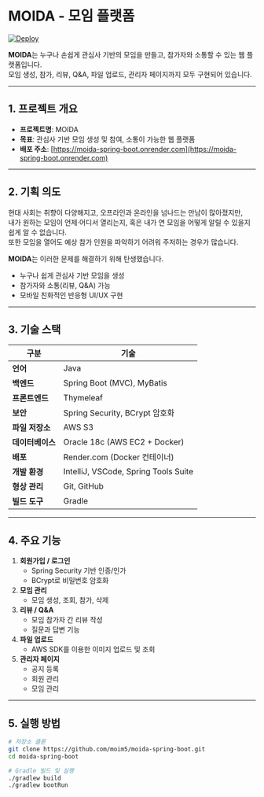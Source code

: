 # MOIDA - 모임 플랫폼

[![Deploy](https://img.shields.io/badge/Demo-Live-green)](https://moida-spring-boot.onrender.com)

**MOIDA**는 누구나 손쉽게 관심사 기반의 모임을 만들고, 참가자와 소통할 수 있는 웹 플랫폼입니다.  
모임 생성, 참가, 리뷰, Q&A, 파일 업로드, 관리자 페이지까지 모두 구현되어 있습니다.

---

## 1. 프로젝트 개요

- **프로젝트명**: MOIDA
- **목표**: 관심사 기반 모임 생성 및 참여, 소통이 가능한 웹 플랫폼
- **배포 주소**: [https://moida-spring-boot.onrender.com](https://moida-spring-boot.onrender.com)

---

## 2. 기획 의도

현대 사회는 취향이 다양해지고, 오프라인과 온라인을 넘나드는 만남이 많아졌지만,  
내가 원하는 모임이 언제·어디서 열리는지, 혹은 내가 연 모임을 어떻게 알릴 수 있을지 쉽게 알 수 없습니다.  
또한 모임을 열어도 예상 참가 인원을 파악하기 어려워 주저하는 경우가 많습니다.

**MOIDA**는 이러한 문제를 해결하기 위해 탄생했습니다.

- 누구나 쉽게 관심사 기반 모임을 생성
- 참가자와 소통(리뷰, Q&A) 가능
- 모바일 친화적인 반응형 UI/UX 구현

---

## 3. 기술 스택

| 구분 | 기술 |
|------|------|
| **언어** | Java |
| **백엔드** | Spring Boot (MVC), MyBatis |
| **프론트엔드** | Thymeleaf |
| **보안** | Spring Security, BCrypt 암호화 |
| **파일 저장소** | AWS S3 |
| **데이터베이스** | Oracle 18c (AWS EC2 + Docker) |
| **배포** | Render.com (Docker 컨테이너) |
| **개발 환경** | IntelliJ, VSCode, Spring Tools Suite |
| **형상 관리** | Git, GitHub |
| **빌드 도구** | Gradle |

---

## 4. 주요 기능

1. **회원가입 / 로그인**
    - Spring Security 기반 인증/인가
    - BCrypt로 비밀번호 암호화
2. **모임 관리**
    - 모임 생성, 조회, 참가, 삭제
3. **리뷰 / Q&A**
    - 모임 참가자 간 리뷰 작성
    - 질문과 답변 기능
4. **파일 업로드**
    - AWS SDK를 이용한 이미지 업로드 및 조회
5. **관리자 페이지**
    - 공지 등록
    - 회원 관리
    - 모임 관리

---

## 5. 실행 방법

```bash
# 저장소 클론
git clone https://github.com/moim5/moida-spring-boot.git
cd moida-spring-boot

# Gradle 빌드 및 실행
./gradlew build
./gradlew bootRun
